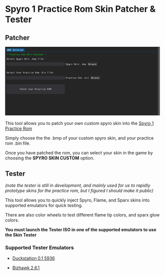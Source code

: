 # Spyro 1 Practice Rom Skin Patcher & Tester

## Patcher

![Alt text](image.png)

This tool allows you to patch your own custom spyro skin into the [Spyro 1 Practice Rom](https://github.com/C0mposer/Spyro-1-Practice-Codes)

Simply choose the the .bmp of your custom spyro skin, and your practice rom .bin file.  

Once you have patched the rom, you can select your skin in the game by choosing the **SPYRO SKIN CUSTOM** option.

## Tester
*(note the tester is still in development, and mainly used for us to rapidly prototype skins for the practice rom, but I figured I should make it public)*

This tool allows you to quickly inject Spyro, Flame, and Sparx skins into supported emulators for quick testing.  

There are also color wheels to test different flame tip colors, and sparx glow colors.

**You must launch the Tester ISO in one of the supported emulators to use the Skin Tester**


### Supported Tester Emulators
- [Duckstation 0.1 5936](https://github.com/stenzek/duckstation/releases/tag/latest)  

 - [Bizhawk 2.6.1](https://tasvideos.org/BizHawk/ReleaseHistory#Bizhawk261)   